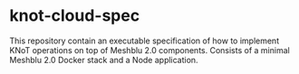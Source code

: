 # knot-cloud-spec

This repository contain an executable specification of how to implement KNoT operations on top of Meshblu 2.0 components. Consists of a minimal Meshblu 2.0 Docker stack and a Node application.
